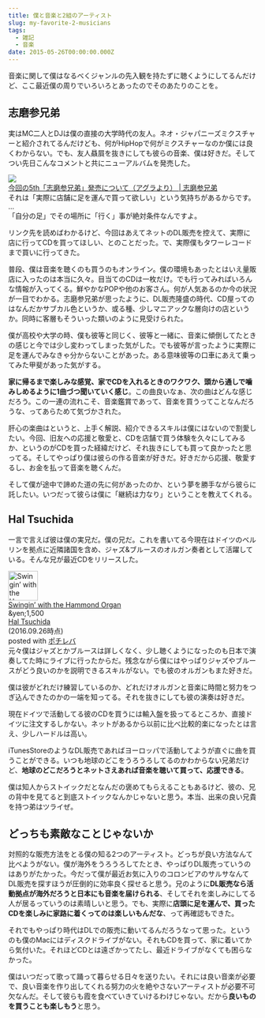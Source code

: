 ```yaml
---
title: 僕と音楽と2組のアーティスト
slug: my-favorite-2-musicians
tags:
  - 雑記
  - 音楽
date: 2015-05-26T00:00:00.000Z
---
```

音楽に関して僕はなるべくジャンルの先入観を持たずに聴くようにしてるんだけど、ここ最近僕の周りでいろいろとあったのでそのあたりのことを。

## 志磨参兄弟
実はMC二人とDJは僕の直接の大学時代の友人。ネオ・ジャパニーズミクスチャーと紹介されてるんだけども、何がHipHopで何がミクスチャーなのか僕には良くわからない。でも、友人贔屓を抜きにしても彼らの音楽、僕は好きだ。そしてつい先日こんなコメントと共にニューアルバムを発売した。
<div class="cstmreba"> <div class="link-card-box"> <div class="link-card-image"> <a href="http://shima3bro.com/%E4%BB%8A%E5%9B%9E%E3%81%AE5th%E3%80%8C%E5%BF%97%E7%A3%A8%E5%8F%82%E5%85%84%E5%BC%9F%E3%80%8D%E7%99%BA%E5%A3%B2%E3%81%AB%E3%81%A4%E3%81%84%E3%81%A6%EF%BC%88%E3%82%A2%E3%82%B0%E3%83%A9%E3%82%88.html" target="_blank"> <img src="http://shima3bro.com/test2013/wp/wp-content/uploads/2015/04/jacketweb-300x300.jpg"> </a> </div><div class="link-card-info"> <div class="link-card-name"> <a href="http://shima3bro.com/%E4%BB%8A%E5%9B%9E%E3%81%AE5th%E3%80%8C%E5%BF%97%E7%A3%A8%E5%8F%82%E5%85%84%E5%BC%9F%E3%80%8D%E7%99%BA%E5%A3%B2%E3%81%AB%E3%81%A4%E3%81%84%E3%81%A6%EF%BC%88%E3%82%A2%E3%82%B0%E3%83%A9%E3%82%88.html" target="_blank"> 今回の5th「志磨参兄弟」発売について（アグラより） | 志磨参兄弟</a> </div><div class="link-card-detail"> <div class="link-card-detail-select"> それは「実際に店舗に足を運んで買って欲しい」という気持ちがあるからです。 ...</div><div class="link-card-detail-memo"> 「自分の足」でその場所に「行く」事が絶対条件なんですよ。</div></div><div class="link-card-footer"> </div></div></div></div>

リンク先を読めばわかるけど、今回はあえてネットのDL販売を控えて、実際に店に行ってCDを買ってほしい、とのことだった。で、実際僕もタワーレコードまで買いに行ってきた。

普段、僕は音楽を聴くのも買うのもオンライン。僕の環境もあったとはいえ量販店に入ったのは本当に久々。目当てのCDは一枚だけ。でも行ってみればいろんな情報が入ってくる。鮮やかなPOPや他のお客さん。何が人気あるのか今の状況が一目でわかる。志磨参兄弟が思ったように、DL販売隆盛の時代、CD屋ってのはなんだかサブカル色というか、或る種、少しマニアックな層向けの店というか。同時に客層もそういった類いのように見受けられた。

僕が高校や大学の時、僕も彼等と同じく、彼等と一緒に、音楽に傾倒してたときの感じと今では少し変わってしまった気がした。でも彼等が言ったように実際に足を運んでみなきゃ分からないことがあった。ある意味彼等の口車にあえて乗ってみた甲斐があった気がする。

**家に帰るまで楽しみな感覚、家でCDを入れるときのワクワク、頭から通しで噛みしめるように1曲づつ聞いていく感じ**。この曲良いなぁ、次の曲はどんな感じだろう。この一連の流れこそ、音楽鑑賞であって、音楽を買うってことなんだろうな、ってあらためて気づかされた。

肝心の楽曲はというと、上手く解説、紹介できるスキルは僕にはないので割愛したい。今回、旧友への応援と敬愛と、CDを店舗で買う体験を久々にしてみるか、というのがCDを買った経緯だけど、それ抜きにしても買って良かったと思ってる。そしてやっぱり僕は彼らの作る音楽が好きだ。好きだから応援、敬愛するし、お金を払って音楽を聴くんだ。

そして僕が途中で諦めた道の先に何があったのか、という夢を勝手ながら彼らに託したい。いつだって彼らは僕に「継続は力なり」ということを教えてくれる。

## Hal Tsuchida
一言で言えば彼は僕の実兄だ。僕の兄だ。これを書いてる今現在はドイツのベルリンを拠点に近隣諸国を含め、ジャズ&amp;ブルースのオルガン奏者として活躍している。そんな兄が最近CDをリリースした。
<div class="cstmreba"><div class="pochireba"><a href="https://itunes.apple.com/jp/album/swingin-hammond-organ/id978904420?uo=4&amp;at=10lHnQ"><img src="http://is2.mzstatic.com/image/thumb/Music3/v4/7a/00/0a/7a000a59-a215-c831-6da4-7d5f1dabe10a/source/60x60bb.jpg" alt="Swingin’ with the Hammond Organ" width="60" height="60" class="pochi_img" ></a><div class="pochi_info"><div class="pochi_name"><a href="https://itunes.apple.com/jp/album/swingin-hammond-organ/id978904420?uo=4&amp;at=10lHnQ">Swingin’ with the Hammond Organ</a></div><div class="pochi_price">&amp;yen;1,500</div><div class="pochi_seller"><a href="https://itunes.apple.com/jp/artist/hal-tsuchida/id978904603?uo=4&amp;at=10lHnQ">Hal Tsuchida</a></div><div class="pochi_time">(2016.09.26時点)</div><div class="pochi_post">posted with <a href="http://pochireba.com" rel="nofollow" target="_blank">ポチレバ</a></div></div><div class="pochireba-footer"></div></div></div>
元々僕はジャズとかブルースは詳しくなく、少し聴くようになったのも日本で演奏してた時にライブに行ったからだ。残念ながら僕にはやっぱりジャズやブルースがどう良いのかを説明できるスキルがない。でも彼のオルガンもまた好きだ。

僕は彼がどれだけ練習しているのか、どれだけオルガンと音楽に時間と努力をつぎ込んできたのかの一端を知ってる。それを抜きにしても彼の演奏は好きだ。

現在ドイツで活動してる彼のCDを買うには輸入盤を扱ってるところか、直接ドイツに注文するしかない。ネットがあるから以前に比べ比較的楽になったとは言え、少しハードルは高い。

iTunesStoreのようなDL販売であればヨーロッパで活動してようが直ぐに曲を買うことができる。いつも地球のどこをうろうろしてるのかわからない兄弟だけど、**地球のどこだろうとネットさえあれば音楽を聴いて買って、応援できる**。

僕は知人からストイックだとなんだの褒めてもらえることもあるけど、彼の、兄の背中を見てると到底ストイックなんかじゃないと思う。本当、出来の良い兄貴を持つ弟はツライぜ。

## どっちも素敵なことじゃないか
対照的な販売方法をとる僕の知る2つのアーティスト。どっちが良い方法なんて比べようがない。僕が海外をうろうろしてたとき、やっぱりDL販売っていうのはありがたかった。今だって僕が最近お気に入りのコロンビアのサルサなんてDL販売を探すほうが圧倒的に効率良く探せると思う。兄のように**DL販売なら活動拠点が海外だろうと日本にも音楽を届けられる**、そしてそれを楽しみにしてる人が居るっていうのは素晴しいと思う。でも、実際に**店頭に足を運んで、買ったCDを楽しみに家路に着くってのは楽しいもんだな**、って再確認もできた。

それでもやっぱり時代はDLでの販売に動いてるんだろうなって思った。というのも僕のMacにはディスクドライブがない。それもCDを買って、家に着いてから気付いた。それほどCDとは遠ざかってたし、最近ドライブがなくても困らなかった。

僕はいつだって歌って踊って暮らせる日々を送りたい。それには良い音楽が必要で、良い音楽を作り出してくれる努力の火を絶やさないアーティストが必要不可欠なんだ。そして彼らも霞を食べていきていけるわけじゃない。だから**良いものを買うことも楽しもう**と思う。
